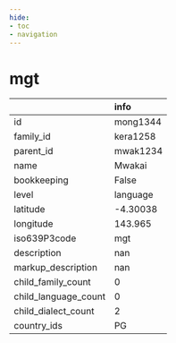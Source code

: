 ```yaml
---
hide:
- toc
- navigation
---
```

# mgt
|                      | info     |
|:---------------------|:---------|
| id                   | mong1344 |
| family_id            | kera1258 |
| parent_id            | mwak1234 |
| name                 | Mwakai   |
| bookkeeping          | False    |
| level                | language |
| latitude             | -4.30038 |
| longitude            | 143.965  |
| iso639P3code         | mgt      |
| description          | nan      |
| markup_description   | nan      |
| child_family_count   | 0        |
| child_language_count | 0        |
| child_dialect_count  | 2        |
| country_ids          | PG       |
